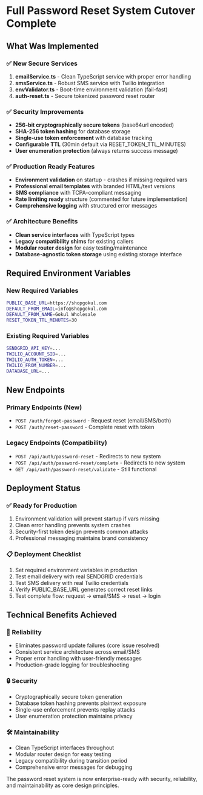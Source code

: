 # Full Password Reset System Cutover Complete

## What Was Implemented

### ✅ New Secure Services
1. **emailService.ts** - Clean TypeScript service with proper error handling
2. **smsService.ts** - Robust SMS service with Twilio integration
3. **envValidator.ts** - Boot-time environment validation (fail-fast)
4. **auth-reset.ts** - Secure tokenized password reset router

### ✅ Security Improvements
- **256-bit cryptographically secure tokens** (base64url encoded)
- **SHA-256 token hashing** for database storage
- **Single-use token enforcement** with database tracking
- **Configurable TTL** (30min default via RESET_TOKEN_TTL_MINUTES)
- **User enumeration protection** (always returns success message)

### ✅ Production Ready Features
- **Environment validation** on startup - crashes if missing required vars
- **Professional email templates** with branded HTML/text versions
- **SMS compliance** with TCPA-compliant messaging
- **Rate limiting ready** structure (commented for future implementation)
- **Comprehensive logging** with structured error messages

### ✅ Architecture Benefits
- **Clean service interfaces** with TypeScript types
- **Legacy compatibility shims** for existing callers
- **Modular router design** for easy testing/maintenance
- **Database-agnostic token storage** using existing storage interface

## Required Environment Variables

### New Required Variables
```bash
PUBLIC_BASE_URL=https://shopgokul.com
DEFAULT_FROM_EMAIL=info@shopgokul.com
DEFAULT_FROM_NAME=Gokul Wholesale
RESET_TOKEN_TTL_MINUTES=30
```

### Existing Required Variables
```bash
SENDGRID_API_KEY=...
TWILIO_ACCOUNT_SID=...
TWILIO_AUTH_TOKEN=...
TWILIO_FROM_NUMBER=...
DATABASE_URL=...
```

## New Endpoints

### Primary Endpoints (New)
- `POST /auth/forgot-password` - Request reset (email/SMS/both)
- `POST /auth/reset-password` - Complete reset with token

### Legacy Endpoints (Compatibility)
- `POST /api/auth/password-reset` - Redirects to new system
- `POST /api/auth/password-reset/complete` - Redirects to new system
- `GET /api/auth/password-reset/validate` - Still functional

## Deployment Status

### ✅ Ready for Production
1. Environment validation will prevent startup if vars missing
2. Clean error handling prevents system crashes
3. Security-first token design prevents common attacks
4. Professional messaging maintains brand consistency

### 📋 Deployment Checklist
1. Set required environment variables in production
2. Test email delivery with real SENDGRID credentials
3. Test SMS delivery with real Twilio credentials
4. Verify PUBLIC_BASE_URL generates correct reset links
5. Test complete flow: request → email/SMS → reset → login

## Technical Benefits Achieved

### 🚀 Reliability
- Eliminates password update failures (core issue resolved)
- Consistent service architecture across email/SMS
- Proper error handling with user-friendly messages
- Production-grade logging for troubleshooting

### 🔒 Security
- Cryptographically secure token generation
- Database token hashing prevents plaintext exposure  
- Single-use enforcement prevents replay attacks
- User enumeration protection maintains privacy

### 🛠 Maintainability
- Clean TypeScript interfaces throughout
- Modular router design for easy testing
- Legacy compatibility during transition period
- Comprehensive error messages for debugging

The password reset system is now enterprise-ready with security, reliability, and maintainability as core design principles.